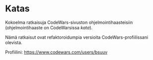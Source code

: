 # Katas

Kokoelma ratkaisuja CodeWars-sivuston ohjelmointihaasteisiin (ohjelmointihaaste on CodeWarsissa
*kata*).

Nämä ratkaisut ovat refaktoroidumpia versioita CodeWars-profiilissani olevista.

Profiilini: https://www.codewars.com/users/bsuuv

